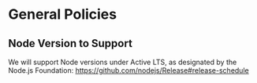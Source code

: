 # General Policies

## Node Version to Support

We will support Node versions under Active LTS, as designated by the Node.js Foundation: https://github.com/nodejs/Release#release-schedule
